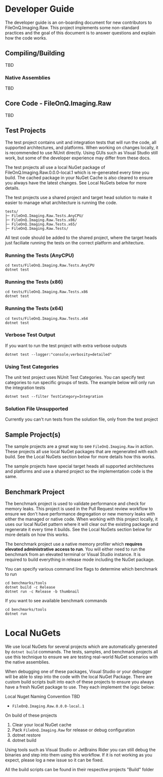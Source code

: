 # Developer Guide

The developer guide is an on-boarding document for new contributors to FileOnQ.Imaging.Raw. This project implements some non-standard practices and the goal of this document is to answer questions and explain how the code works.

## Compiling/Building

TBD

### Native Assemblies

TBD

## Core Code - FileOnQ.Imaging.Raw

 TBD

## Test Projects

The test project contains unit and integration tests that will run the code, all supported architectures, and platforms. When working on changes locally, it is recommended to use NUnit directly. Using GUIs such as Visual Studio still work, but some of the developer experience may differ from these docs.

The test projects all use a local NuGet package of FileOnQ.Imaging.Raw.0.0.0-local.1 which is re-generated every time you build. The cached package in your NuGet Cache is also cleared to ensure you always have the latest changes. See Local NuGets below for more details.

The test projects use a shared project and target head solution to make it easier to manage what architecture is running the code.

```text
tests/
├─ FileOnQ.Imaging.Raw.Tests.AnyCPU/
├─ FileOnQ.Imaging.Raw.Tests.x86/
├─ FileOnQ.Imaging.Raw.Tests.x65/
├─ FileOnQ.Imaging.Raw.Tests/
```

All test code should be added to the shared project, where the target heads just faciliate running the tests on the correct platform and arhitecture.

### Running the Tests (AnyCPU)

```shell
cd tests/FileOnQ.Imaging.Raw.Tests.AnyCPU
dotnet test
```

### Running the Tests (x86)

```shell
cd tests/FileOnQ.Imaging.Raw.Tests.x86
dotnet test
```

### Running the Tests (x64)

```shell
cd tests/FileOnQ.Imaging.Raw.Tests.x64
dotnet test
```

### Verbose Test Output

If you want to run the test project with extra verbose outputs

```shell
dotnet test --logger:"console;verbosity=detailed"
```

### Using Test Categories

The unit test project uses NUnit Test Categories. You can specify test categories to run specific groups of tests. The example below will only run the integration tests

```shell
dotnet test --filter TestCategory=Integration
```

### Solution File Unsupported

Currently you can't run tests from the solution file, only from the test project

## Sample Project(s)

The sample projects are a great way to see `FileOnQ.Imaging.Raw` in action. These projects all use local NuGet packages that are regenerated with each build. See the Local NuGets section below for more details how this works.

The sample projects have special target heads all supported architectures and platforms and use a shared project so the implementation code is the same.

## Benchmark Project

The benchmark project is used to validate performance and check for memory leaks. This project is used in the Pull Request review workflow to ensure we don't have performance degregation or new memory leaks with either the managed or native code. When working with this project locally, it uses our local NuGet pattern where it will clear out the existing package and regenerate it every time it builds. See the Local NuGets section below for more details on how this works.

The benchmark project use a native memory profiler which **requires elevated administrative access to run**. You will either need to run the benchmark from an elevated terminal or Visual Studio instance. It is required to build everything in release mode including the NuGet package.

You can specify various command line flags to determine which benchmark to run

```shell
cd benchmarks/tools
dotnet build -c Release
dotnet run -c Release -b thumbnail
```

If you want to see available benchmark commands

```shell
cd benchmarks/tools
dotnet run
```

# Local NuGets

We use local NuGets for several projects which are automatically generated by `dotnet build` commands. The tests, samples, and benchmark projects all use this technique to ensure we are testing real-world NuGet scenarios with the native assemblies.

When debugging one of these packages, Visual Studio or your debugger will be able to step into the code with the local NuGet Package. There are custom build scripts built into each of these projects to ensure you always have a fresh NuGet package to use. They each implement the logic below:

Local Nuget Naming Convention
TBD
* `FileOnQ.Imaging.Raw.0.0.0-local.1`

On build of these projects
1. Clear your local NuGet cache
2. Pack `FileOnQ.Imaging.Raw` for release or debug configuration
3. dotnet restore
4. dotnet build

Using tools such as Visual Studio or JetBrains Rider you can still debug the binaries and step into them using this workflow. If it is not working as you expect, please log a new issue so it can be fixed.

All the build scripts can be found in their respective projects "Build" folder
